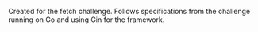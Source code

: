 Created for the fetch challenge. Follows specifications from the challenge running on Go and using Gin for the framework.
